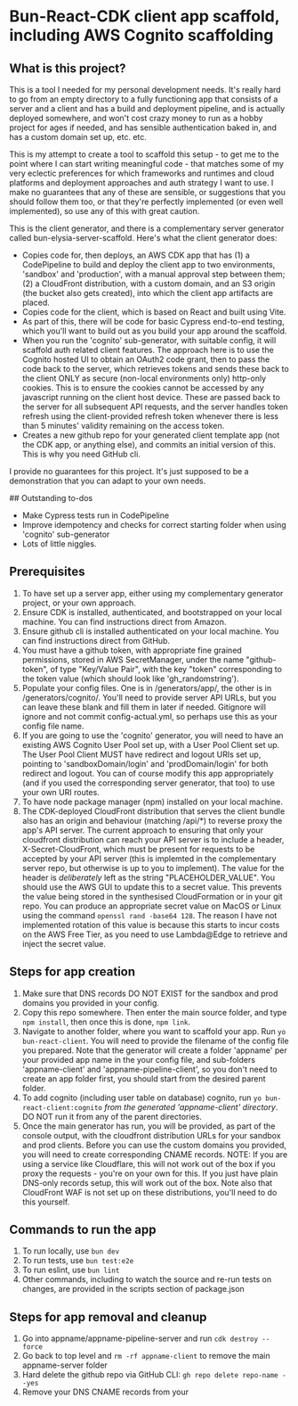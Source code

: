 # Bun-React-CDK client app scaffold, including AWS Cognito scaffolding

## What is this project?

This is a tool I needed for my personal development needs. It's really hard to go from an empty directory to a fully functioning app that consists of a server and a client and has a build and deployment pipeline, and is actually deployed somewhere, and won't cost crazy money to run as a hobby project for ages if needed, and has sensible authentication baked in, and has a custom domain set up, etc. etc.

This is my attempt to create a tool to scaffold this setup - to get me to the point where I can start writing meaningful code - that matches some of my very eclectic preferences for which frameworks and runtimes and cloud platforms and deployment approaches and auth strategy I want to use. I make no guarantees that any of these are sensible, or suggestions that you should follow them too, or that they're perfectly implemented (or even well implemented), so use any of this with great caution.

This is the client generator, and there is a complementary server generator called bun-elysia-server-scaffold. Here's what the client generator does:

- Copies code for, then deploys, an AWS CDK app that has (1) a CodePipeline to build and deploy the client app to two environments, 'sandbox' and 'production', with a manual approval step between them; (2) a CloudFront distribution, with a custom domain, and an S3 origin (the bucket also gets created), into which the client app artifacts are placed.
- Copies code for the client, which is based on React and built using Vite.
- As part of this, there will be code for basic Cypress end-to-end testing, which you'll want to build out as you build your app around the scaffold.
- When you run the 'cognito' sub-generator, with suitable config, it will scaffold auth related client features. The approach here is to use the Cognito hosted UI to obtain an OAuth2 code grant, then to pass the code back to the server, which retrieves tokens and sends these back to the client ONLY as secure (non-local environments only) http-only cookies. This is to ensure the cookies cannot be accessed by any javascript running on the client host device. These are passed back to the server for all subsequent API requests, and the server handles token refresh using the client-provided refresh token whenever there is less than 5 minutes' validity remaining on the access token.
- Creates a new github repo for your generated client template app (not the CDK app, or anything else), and commits an initial version of this. This is why you need GitHub cli.

I provide no guarantees for this project. It's just supposed to be a demonstration that you can adapt to your own needs.

## Outstanding to-dos

- Make Cypress tests run in CodePipeline
- Improve idempotency and checks for correct starting folder when using 'cognito' sub-generator
- Lots of little niggles.

## Prerequisites

1. To have set up a server app, either using my complementary generator project, or your own approach.
2. Ensure CDK is installed, authenticated, and bootstrapped on your local machine. You can find instructions direct from Amazon.
3. Ensure github cli is installed authenticated on your local machine. You can find instructions direct from GitHub.
4. You must have a github token, with appropriate fine grained permissions, stored in AWS SecretManager, under the name "github-token", of type "Key/Value Pair", with the key "token" corresponding to the token value (which should look like 'gh_randomstring').
5. Populate your config files. One is in /generators/app/, the other is in /generators/cognito/. You'll need to provide server API URLs, but you can leave these blank and fill them in later if needed. Gitignore will ignore and not commit config-actual.yml, so perhaps use this as your config file name.
6. If you are going to use the 'cognito' generator, you will need to have an existing AWS Cognito User Pool set up, with a User Pool Client set up. The User Pool Client MUST have redirect and logout URIs set up, pointing to 'sandboxDomain/login' and 'prodDomain/login' for both redirect and logout. You can of course modify this app appropriately (and if you used the corresponding server generator, that too) to use your own URI routes.
7. To have node package manager (npm) installed on your local machine.
8. The CDK-deployed CloudFront distribution that serves the client bundle also has an origin and behaviour (matching /api/\*) to reverse proxy the app's API server. The current approach to ensuring that only your cloudfront distribution can reach your API server is to include a header, X-Secret-CloudFront, which must be present for requests to be accepted by your API server (this is implemted in the complementary server repo, but otherwise is up to you to implement). The value for the header is _deliberately_ left as the string "PLACEHOLDER_VALUE". You should use the AWS GUI to update this to a secret value. This prevents the value being stored in the synthesised CloudFormation or in your git repo. You can produce an appropriate secret value on MacOS or Linux using the command `openssl rand -base64 128`. The reason I have not implemented rotation of this value is because this starts to incur costs on the AWS Free Tier, as you need to use Lambda@Edge to retrieve and inject the secret value.

## Steps for app creation

1. Make sure that DNS records DO NOT EXIST for the sandbox and prod domains you provided in your config.
2. Copy this repo somewhere. Then enter the main source folder, and type `npm install`, then once this is done, `npm link`.
3. Navigate to another folder, where you want to scaffold your app. Run `yo bun-react-client`. You will need to provide the filename of the config file you prepared. Note that the generator will create a folder 'appname' per your provided app name in the your config file, and sub-folders 'appname-client' and 'appname-pipeline-client', so you don't need to create an app folder first, you should start from the desired parent folder.
4. To add cognito (including user table on database) cognito, run `yo bun-react-client:cognito` _from the generated 'appname-client' directory_. DO NOT run it from any of the parent directories.
5. Once the main generator has run, you will be provided, as part of the console output, with the cloudfront distribution URLs for your sandbox and prod clients. Before you can use the custom domains you provided, you will need to create corresponding CNAME records. NOTE: If you are using a service like Cloudflare, this will not work out of the box if you proxy the requests - you're on your own for this. If you just have plain DNS-only records setup, this will work out of the box. Note also that CloudFront WAF is not set up on these distributions, you'll need to do this yourself.

## Commands to run the app

1. To run locally, use `bun dev`
2. To run tests, use `bun test:e2e`
3. To run eslint, use `bun lint`
4. Other commands, including to watch the source and re-run tests on changes, are provided in the scripts section of package.json

## Steps for app removal and cleanup

1. Go into appname/appname-pipeline-server and run `cdk destroy --force`
2. Go back to top level and `rm -rf appname-client` to remove the main appname-server folder
3. Hard delete the github repo via GitHub CLI: `gh repo delete repo-name --yes`
4. Remove your DNS CNAME records from your
